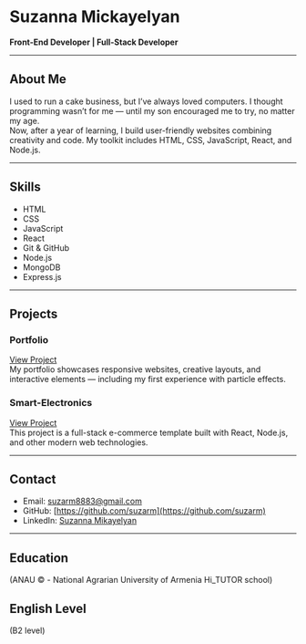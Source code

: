 # Suzanna Mickayelyan

**Front-End Developer | Full-Stack Developer**

---

## About Me
I used to run a cake business, but I’ve always loved computers. I thought programming wasn’t for me — until my son encouraged me to try, no matter my age.  
Now, after a year of learning, I build user-friendly websites combining creativity and code. My toolkit includes HTML, CSS, JavaScript, React, and Node.js.

---

## Skills
- HTML
- CSS
- JavaScript
- React
- Git & GitHub
- Node.js
- MongoDB
- Express.js

---

## Projects

### Portfolio
[View Project](https://suzarm.github.io/portfolio/)  
My portfolio showcases responsive websites, creative layouts, and interactive elements — including my first experience with particle effects.

### Smart-Electronics
[View Project](https://github.com/suzarm/templates/tree/main/smart-electronics)  
This project is a full-stack e-commerce template built with React, Node.js, and other modern web technologies.

---

## Contact
- Email: [suzarm8883@gmail.com](mailto:suzarm8883@gmail.com)
- GitHub: [https://github.com/suzarm](https://github.com/suzarm)
- LinkedIn: [Suzanna Mikayelyan](https://www.linkedin.com/in/suzanna-mikayelyan-447272282/)

---

## Education
(ANAU © - National Agrarian University of Armenia
 Hi_TUTOR school)

## English Level
(B2 level)

